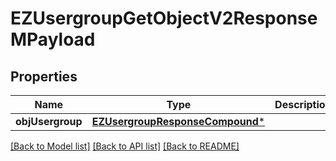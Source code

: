 # EZUsergroupGetObjectV2ResponseMPayload

## Properties
Name | Type | Description | Notes
------------ | ------------- | ------------- | -------------
**objUsergroup** | [**EZUsergroupResponseCompound***](EZUsergroupResponseCompound.md) |  | 

[[Back to Model list]](../README.md#documentation-for-models) [[Back to API list]](../README.md#documentation-for-api-endpoints) [[Back to README]](../README.md)


